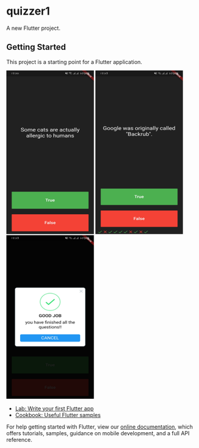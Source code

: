 # quizzer1

A new Flutter project.

## Getting Started

This project is a starting point for a Flutter application.

<img src="images/demo0.jpg" width="230" height="430"> 
<img src="images/demo1.jpg" width="230" height="430"> 
<img src="images/demo2.jpg" width="230" height="430"> 

- [Lab: Write your first Flutter app](https://flutter.dev/docs/get-started/codelab)
- [Cookbook: Useful Flutter samples](https://flutter.dev/docs/cookbook)

For help getting started with Flutter, view our
[online documentation](https://flutter.dev/docs), which offers tutorials,
samples, guidance on mobile development, and a full API reference.

